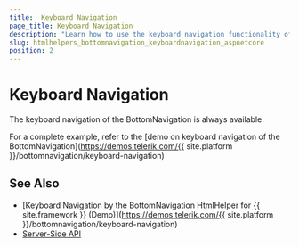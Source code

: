 ```yaml
---
title:  Keyboard Navigation
page_title: Keyboard Navigation
description: "Learn how to use the keyboard navigation functionality of the Telerik BottomNavigation component for {{ site.framework }}."
slug: htmlhelpers_bottomnavigation_keyboardnavigation_aspnetcore
position: 2
---
```


# Keyboard Navigation

The keyboard navigation of the BottomNavigation is always available.

For a complete example, refer to the [demo on keyboard navigation of the BottomNavigation](https://demos.telerik.com/{{ site.platform }}/bottomnavigation/keyboard-navigation)
## See Also

* [Keyboard Navigation by the BottomNavigation HtmlHelper for {{ site.framework }} (Demo)](https://demos.telerik.com/{{ site.platform }}/bottomnavigation/keyboard-navigation)
* [Server-Side API](/api/bottomnavigation)
